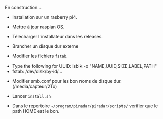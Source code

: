 En construction...

+ Installation sur un rasberry pi4.

+ Mettre à jour raspian OS.

+ Télécharger l'installateur dans les releases.

+ Brancher un disque dur externe

+ Modifier les fichiers `fstab`.
 - Type the following for UUID: lsblk -o "NAME,UUID,SIZE,LABEL,PATH"
 - fstab: /dev/disk/by-id/...


+ Modifier smb.conf pour les bon noms de disque dur. (/media/capteur/2To)

+ Lancer `install.sh`

+ Dans le repertoire `~/program/piradar/piradar/scripts/` verifier que le path HOME est le bon.

